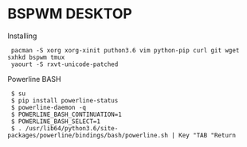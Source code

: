 BSPWM DESKTOP
====
Installing

     pacman -S xorg xorg-xinit puthon3.6 vim python-pip curl git wget sxhkd bspwm tmux
     yaourt -S rxvt-unicode-patched

Powerline BASH

     $ su
     $ pip install powerline-status
     $ powerline-daemon -q
     $ POWERLINE_BASH_CONTINUATION=1
     $ POWERLINE_BASH_SELECT=1
     $ . /usr/lib64/python3.6/site-packages/powerline/bindings/bash/powerline.sh | Key "TAB "Return
